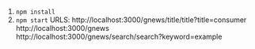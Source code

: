 1. `npm install`
2. `npm start`
URLS: http://localhost:3000/gnews/title/title?title=consumer
http://localhost:3000/gnews
http://localhost:3000/gnews/search/search?keyword=example